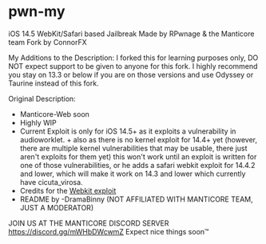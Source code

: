 # pwn-my
iOS 14.5 WebKit/Safari based Jailbreak
Made by RPwnage & the Manticore team
Fork by ConnorFX


My Additions to the Description:
I forked this for learning purposes only, DO NOT expect support to be given to anyone for this fork.
I highly recommend you stay on 13.3 or below if you are on those versions and use Odyssey or Taurine instead of this fork.


Original Description:


* Manticore-Web soon
* Highly WIP
* Current Exploit is only for iOS 14.5+ as it exploits a vulnerability in audioworklet. + also as there is no kernel exploit for 14.4+ yet (however, there are multiple kernel vulnerabilities that may be usable, there just aren't exploits for them yet) this won't work until an exploit is written for one of those vulnerabilities, or he adds a safari webkit exploit for 14.4.2 and lower, which will make it work on 14.3 and lower which currently have cicuta_virosa.
* Credits for the [Webkit exploit](https://twitter.com/pwn_expoit/status/1395941530808905729?s=21)
* README by -DramaBinny (NOT AFFILIATED WITH MANTICORE TEAM, JUST A MODERATOR)

JOIN US AT THE MANTICORE DISCORD SERVER https://discord.gg/mWHbDWcwmZ
Expect nice things soon™
